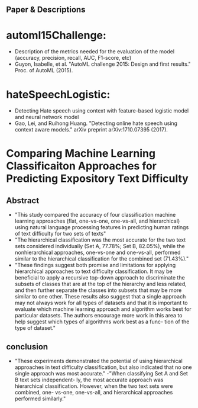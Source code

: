 ## Paper & Descriptions

# automl15Challenge: 
- Description of the metrics needed for the evaluation of the model (accuracy, precision, recall, AUC, F1-score, etc)
- Guyon, Isabelle, et al. "AutoML challenge 2015: Design and first results." Proc. of AutoML (2015).

# hateSpeechLogistic:
- Detecting Hate speech using context with feature-based logistic model and neural network model
- Gao, Lei, and Ruihong Huang. "Detecting online hate speech using context aware models." arXiv preprint arXiv:1710.07395 (2017).

# Comparing Machine Learning Classificaiton Approaches for Predicting Expository Text Difficulty
## Abstract
- "This study compared the accuracy of four classification machine learning approaches
(flat, one-vs-one, one-vs-all, and hierarchical) using natural
language processing features in predicting human ratings of
text difficulty for two sets of texts"
- "The hierarchical classification was the most accurate for the two text sets considered
individually (Set A, 77.78%; Set B, 82.05%), while the nonhierarchical
approaches, one-vs-one and one-vs-all, performed similar to the hierarchical classification for the
combined set (71.43%)."
- "These findings suggest both promise
and limitations for applying hierarchical approaches to
text difficulty classification. It may be beneficial to apply a
recursive top-down approach to discriminate the subsets of
classes that are at the top of the hierarchy and less related,
and then further separate the classes into subsets that may
be more similar to one other. These results also suggest that
a single approach may not always work for all types of datasets
and that it is important to evaluate which machine
learning approach and algorithm works best for particular
datasets. The authors encourage more work in this area to
help suggest which types of algorithms work best as a func-
tion of the type of dataset."
## conclusion 
- "These experiments
demonstrated the potential of using hierarchical approaches
in text difficulty classification, but also indicated that no
one single approach was most accurate."
-"When classifying Set A and Set B text sets independent-
ly, the most accurate approach was hierarchical classification.
However, when the two text sets were combined, one-
vs-one, one-vs-all, and hierarchical approaches performed
similarly."

